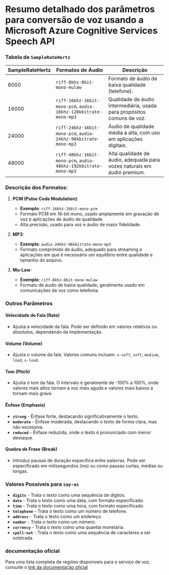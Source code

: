 # Resumo detalhado dos parâmetros para conversão de voz usando a Microsoft Azure Cognitive Services Speech API


### Tabela de `SampleRateHertz`

| **SampleRateHertz** | **Formatos de Áudio**                                  | **Descrição**                                                              |
|---------------------|--------------------------------------------------------|----------------------------------------------------------------------------|
| 8000                | `riff-8khz-8bit-mono-mulaw`                            | Formato de áudio de baixa qualidade (telefone).                            |
| 16000               | `riff-16khz-16bit-mono-pcm`, `audio-16khz-128kbitrate-mono-mp3` | Qualidade de áudio intermediária, usada para propósitos comuns de voz.     |
| 24000               | `riff-24khz-16bit-mono-pcm`, `audio-24khz-96kbitrate-mono-mp3`  | Áudio de qualidade média a alta, com uso em aplicações digitais.           |
| 48000               | `riff-48khz-16bit-mono-pcm`, `audio-48khz-192kbitrate-mono-mp3` | Alta qualidade de áudio, adequada para vozes naturais em áudio premium.    |

### Descrição dos Formatos:

1. **PCM (Pulse Code Modulation)**:
   - **Exemplo**: `riff-16khz-16bit-mono-pcm`
   - Formato PCM em 16-bit mono, usado amplamente em gravação de voz e aplicações de áudio de qualidade.
   - Alta precisão, usado para voz e áudio de maior fidelidade.

2. **MP3**:
   - **Exemplo**: `audio-24khz-96kbitrate-mono-mp3`
   - Formato comprimido de áudio, adequado para streaming e aplicações em que é necessário um equilíbrio entre qualidade e tamanho do arquivo.

3. **Mu-Law**:
   - **Exemplo**: `riff-8khz-8bit-mono-mulaw`
   - Formato de áudio de baixa qualidade, geralmente usado em comunicações de voz como telefonia.

### Outros Parâmetros

#### Velocidade de Fala (Rate)
   - Ajusta a velocidade da fala. Pode ser definido em valores relativos ou absolutos, dependendo da implementação.

#### Volume (Volume)
   - Ajusta o volume da fala. Valores comuns incluem: `x-soft`, `soft`, `medium`, `loud`, `x-loud`.

#### Tom (Pitch)
   - Ajusta o tom da fala. O intervalo é geralmente de -100% a 100%, onde valores mais altos tornam a voz mais aguda e valores mais baixos a tornam mais grave.

#### Ênfase (Emphasis)
   - **`strong`** - Ênfase forte, destacando significativamente o texto.
   - **`moderate`** - Ênfase moderada, destacando o texto de forma clara, mas não excessiva.
   - **`reduced`** - Ênfase reduzida, onde o texto é pronunciado com menor destaque.

#### Quebra de Frase (Break)
   - Introduz pausas de duração específica entre palavras. Pode ser especificado em milissegundos (ms) ou como pausas curtas, médias ou longas.

### Valores Possíveis para `say-as`

- **`digits`** - Trata o texto como uma sequência de dígitos.
- **`date`** - Trata o texto como uma data, com formato especificado.
- **`time`** - Trata o texto como uma hora, com formato especificado.
- **`telephone`** - Trata o texto como um número de telefone.
- **`address`** - Trata o texto como um endereço.
- **`number`** - Trata o texto como um número.
- **`currency`** - Trata o texto como uma quantia monetária.
- **`spell-out`** - Trata o texto como uma sequência de caracteres a ser soletrada.

### documentação oficial

Para uma lista completa de regiões disponíveis para o serviço de voz, consulte o [link da documentação oficial](https://learn.microsoft.com/en-us/azure/ai-services/speech-service/)

